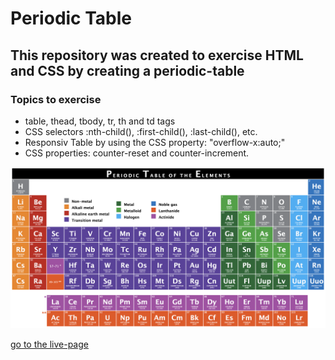 # Periodic Table

## This repository was created to exercise HTML and CSS by creating a periodic-table

### Topics to exercise

- table, thead, tbody, tr, th and td tags
- CSS selectors :nth-child(), :first-child(), :last-child(), etc.
- Responsiv Table by using the CSS property: "overflow-x:auto;"
- CSS properties: counter-reset and counter-increment.

![Periodic-table](img/periodicTable.png)

[go to the live-page](https://habidbesp.github.io/periodic-table/)

